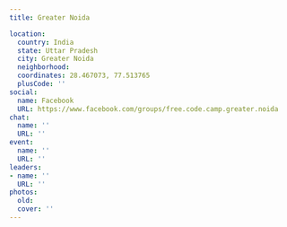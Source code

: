 ```yaml
---
title: Greater Noida

location:
  country: India
  state: Uttar Pradesh
  city: Greater Noida
  neighborhood: 
  coordinates: 28.467073, 77.513765
  plusCode: ''
social:
  name: Facebook
  URL: https://www.facebook.com/groups/free.code.camp.greater.noida
chat:
  name: ''
  URL: ''
event:
  name: ''
  URL: ''
leaders:
- name: ''
  URL: ''
photos:
  old: 
  cover: ''
---
```

